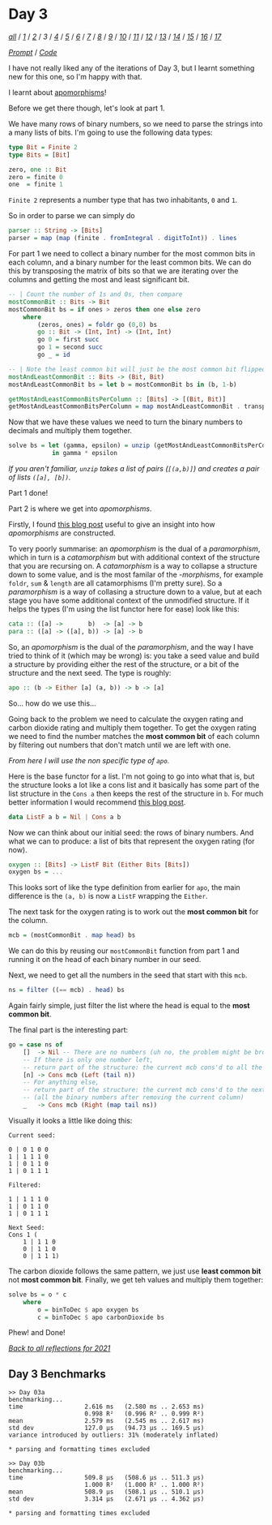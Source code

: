 Day 3
===

<!--
This section is generated and compiled by the build script at ./Build.hs from
the file `./reflections/day03.md`.  If you want to edit this, edit
that file instead!
-->

*[all][reflections]* / *[1][day01]* / *[2][day02]* / *3* / *[4][day04]* / *[5][day05]* / *[6][day06]* / *[7][day07]* / *[8][day08]* / *[9][day09]* / *[10][day10]* / *[11][day11]* / *[12][day12]* / *[13][day13]* / *[14][day14]* / *[15][day15]* / *[16][day16]* / *[17][day17]*

[reflections]: https://github.com/egnwd/advent/blob/main/reflections.md
[day01]: https://github.com/egnwd/advent/blob/2021/reflections-out/day01.md
[day02]: https://github.com/egnwd/advent/blob/2021/reflections-out/day02.md
[day04]: https://github.com/egnwd/advent/blob/2021/reflections-out/day04.md
[day05]: https://github.com/egnwd/advent/blob/2021/reflections-out/day05.md
[day06]: https://github.com/egnwd/advent/blob/2021/reflections-out/day06.md
[day07]: https://github.com/egnwd/advent/blob/2021/reflections-out/day07.md
[day08]: https://github.com/egnwd/advent/blob/2021/reflections-out/day08.md
[day09]: https://github.com/egnwd/advent/blob/2021/reflections-out/day09.md
[day10]: https://github.com/egnwd/advent/blob/2021/reflections-out/day10.md
[day11]: https://github.com/egnwd/advent/blob/2021/reflections-out/day11.md
[day12]: https://github.com/egnwd/advent/blob/2021/reflections-out/day12.md
[day13]: https://github.com/egnwd/advent/blob/2021/reflections-out/day13.md
[day14]: https://github.com/egnwd/advent/blob/2021/reflections-out/day14.md
[day15]: https://github.com/egnwd/advent/blob/2021/reflections-out/day15.md
[day16]: https://github.com/egnwd/advent/blob/2021/reflections-out/day16.md
[day17]: https://github.com/egnwd/advent/blob/2021/reflections-out/day17.md

*[Prompt][d03p]* / *[Code][d03g]*

[d03p]: https://adventofcode.com/2021/day/3
[d03g]: https://github.com/egnwd/advent/blob/main/src/AOC/Challenge/Day03.hs

I have not really liked any of the iterations of Day 3, but I learnt something new for this one, so I'm happy with that.

I learnt about [apomorphisms](https://ipfs.io/ipfs/QmTppu1VDAQWsdiyVSZX6qb8PErdpwzNP2oKfEhcgaBvWR/guide-to-morphisms.pdf)!

Before we get there though, let's look at part 1.

We have many rows of binary numbers, so we need to parse the strings into a many lists of bits.
I'm going to use the following data types:

```haskell
type Bit = Finite 2
type Bits = [Bit]

zero, one :: Bit
zero = finite 0
one  = finite 1
```

`Finite 2` represents a number type that has two inhabitants, `0` and `1`.

So in order to parse we can simply do

```haskell
parser :: String -> [Bits]
parser = map (map (finite . fromIntegral . digitToInt)) . lines
```

For part 1 we need to collect a binary number for the most common bits in each column,
and a binary number for the least common bits. We can do this by transposing the matrix of bits so that we are iterating over the columns and getting the most and least significant bit.

```haskell
-- | Count the number of 1s and 0s, then compare
mostCommonBit :: Bits -> Bit
mostCommonBit bs = if ones > zeros then one else zero
    where
        (zeros, ones) = foldr go (0,0) bs
        go :: Bit -> (Int, Int) -> (Int, Int)
        go 0 = first succ
        go 1 = second succ
        go _ = id

-- | Note the least common bit will just be the most common bit flipped
mostAndLeastCommonBit :: Bits -> (Bit, Bit)
mostAndLeastCommonBit bs = let b = mostCommonBit bs in (b, 1-b)

getMostAndLeastCommonBitsPerColumn :: [Bits] -> [(Bit, Bit)]
getMostAndLeastCommonBitsPerColumn = map mostAndLeastCommonBit . transpose
```

Now that we have these values we need to turn the binary numbers to decimals and multiply them together.

```haskell
solve bs = let (gamma, epsilon) = unzip (getMostAndLeastCommonBitsPerColumn bs)
            in gamma * epsilon
```

_If you aren't familiar, `unzip` takes a list of pairs (`[(a,b)]`) and creates a pair of lists `([a], [b])`._

Part 1 done!

Part 2 is where we get into _apomorphisms_.

Firstly, I found [this blog post](https://blog.sumtypeofway.com/posts/recursion-schemes-part-3.html) useful to give an insight into how _apomorphisms_ are constructed.

To very poorly summarise: an _apomorphism_ is the dual of a _paramorphism_, which in turn is a _catamorphism_ but with additional context of the structure that you are recursing on.
A _catamorphism_ is a way to collapse a structure down to some value, and is the most familar of the _-morphisms_,
for example `foldr`, `sum` & `length` are all catamorphisms (I'm pretty sure).
So a _paramorphism_ is a way of collasing a structure down to a value, but at each stage you have some additional context of the unmodified structure. If it helps the types (I'm using the list functor here for ease) look like this:

```haskell
cata :: ([a] ->       b)  -> [a] -> b
para :: ([a] -> ([a], b)) -> [a] -> b
```

So, an _apomorphism_ is the dual of the _paramorphism_, and the way I have tried to think of it (which may be wrong) is:
you take a seed value and build a structure by providing either the rest of the structure, or a bit of the structure and the next seed. The type is roughly:

```haskell
apo :: (b -> Either [a] (a, b)) -> b -> [a]
```

So... how do we use this...

Going back to the problem we need to calculate the oxygen rating and carbon dioxide rating and multiply them together.
To get the oxygen rating we need to find the number matches the **most common bit** of each column by filtering out numbers that don't match until we are left with one.

_From here I will use the non specific type of `apo`._

Here is the base functor for a list.
I'm not going to go into what that is, but the structure looks a lot like a cons list and
it basically has some part of the list structure in the `Cons a` then keeps the rest of the structure in `b`.
For much better information I would recommend [this blog post](https://blog.sumtypeofway.com/posts/recursion-schemes-part-4-point-5.html).

```haskell
data ListF a b = Nil | Cons a b
```

Now we can think about our initial seed: the rows of binary numbers.
And what we can to produce: a list of bits that represent the oxygen rating (for now).

```haskell
oxygen :: [Bits] -> ListF Bit (Either Bits [Bits])
oxygen bs = ...
```

This looks sort of like the type definition from earlier for `apo`, the main difference is the `(a, b)` is now a `ListF` wrapping the `Either`.

The next task for the oxygen rating is to work out the **most common bit** for the column.

```haskell
mcb = (mostCommonBit . map head) bs
```

We can do this by reusing our `mostCommonBit` function from part 1 and running it on the head of each binary number in our seed.

Next, we need to get all the numbers in the seed that start with this `mcb`.

```haskell
ns = filter ((== mcb) . head) bs
```

Again fairly simple, just filter the list where the head is equal to the **most common bit**.

The final part is the interesting part:

```haskell
go = case ns of
    []  -> Nil -- There are no numbers (uh no, the problem might be broken)
    -- If there is only one number left,
    -- return part of the structure: the current mcb cons'd to all the remain bits of the final number
    [n] -> Cons mcb (Left (tail n))
    -- For anything else,
    -- return part of the structure: the current mcb cons'd to the next seed
    -- (all the binary numbers after removing the current column)
    _   -> Cons mcb (Right (map tail ns))
```

Visually it looks a little like doing this:

```
Current seed:

0 | 0 1 0 0
1 | 1 1 1 0
1 | 0 1 1 0
1 | 0 1 1 1

Filtered:

1 | 1 1 1 0
1 | 0 1 1 0
1 | 0 1 1 1

Next Seed:
Cons 1 (
    1 | 1 1 0
    0 | 1 1 0
    0 | 1 1 1)
```

The carbon dioxide follows the same pattern, we just use **least common bit** not **most common bit**.
Finally, we get teh values and multiply them together:

```haskell
solve bs = o * c
    where
        o = binToDec $ apo oxygen bs
        c = binToDec $ apo carbonDioxide bs
```

Phew! and Done!


*[Back to all reflections for 2021][reflections]*

## Day 3 Benchmarks

```
>> Day 03a
benchmarking...
time                 2.616 ms   (2.580 ms .. 2.653 ms)
                     0.998 R²   (0.996 R² .. 0.999 R²)
mean                 2.579 ms   (2.545 ms .. 2.617 ms)
std dev              127.0 μs   (94.73 μs .. 169.5 μs)
variance introduced by outliers: 31% (moderately inflated)

* parsing and formatting times excluded

>> Day 03b
benchmarking...
time                 509.8 μs   (508.6 μs .. 511.3 μs)
                     1.000 R²   (1.000 R² .. 1.000 R²)
mean                 508.9 μs   (508.1 μs .. 510.1 μs)
std dev              3.314 μs   (2.671 μs .. 4.362 μs)

* parsing and formatting times excluded
```
